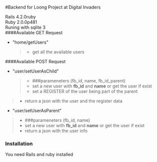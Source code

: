 #Backend for Loong Project at Digital Invaders

Rails 4.2.0ruby  
Ruby 2.0.0p481  
Runing with sqlite 3  
####Available GET Request
* "home/getUsers"
  >* get all the  available users

####Available POST Request
* "user/setUserAsChild"  
  >* ###parameneters (fb_id, name, fb_id_parent)
  >* set a new user with **fb_id** and **name** or get the user if exist  
  >* set a REGISTER of the user being part of the parent 
 >* return a json with the user and the register data
* "user/setUserAsParent"
>* ###parameneters (fb_id, name)
>* set a new user with **fb_id** and **name** or get the user if exist  
>* return a json with the user info

### Installation

You need Rails and ruby installed